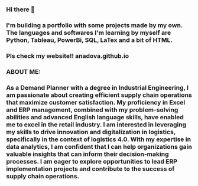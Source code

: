 ### Hi there 👋
### I'm building a portfolio with some projects made by  my own. The languages and softwares I'm learning by myself are Python, Tableau, PowerBi, SQL, LaTex and a bit of HTML.
### Pls check my website!! anadova.github.io 
###
### ABOUT ME:
### As a Demand Planner with a degree in Industrial Engineering, I am passionate about creating efficient supply chain operations that maximize customer satisfaction. My proficiency in Excel and ERP management, combined with my problem-solving abilities and advanced English language skills, have enabled me to excel in the retail industry. I am interested in leveraging my skills to drive innovation and digitalization in logistics, specifically in the context of logistics 4.0. With my expertise in data analytics, I am confident that I can help organizations gain valuable insights that can inform their decision-making processes. I am eager to explore opportunities to lead ERP implementation projects and contribute to the success of supply chain operations.
<!--
**anadova/anadova** is a ✨ _special_ ✨ repository because its `README.md` (this file) appears on your GitHub profile.

Here are some ideas to get you started:

- 🔭 I’m currently working on ...
- 🌱 I’m currently learning ...
- 👯 I’m looking to collaborate on ...
- 🤔 I’m looking for help with ...
- 💬 Ask me about ...
- 📫 How to reach me: ...
- 😄 Pronouns: ...
- ⚡ Fun fact: ...
-->
